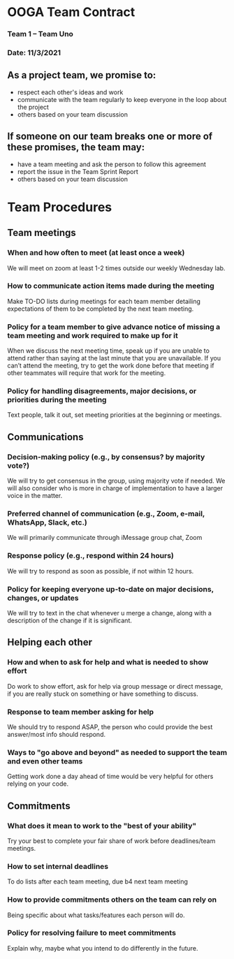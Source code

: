 # OOGA Team Contract

### Team 1 – Team Uno

### Date: 11/3/2021

## As a project team, we promise to:

* respect each other's ideas and work
* communicate with the team regularly to keep everyone in the loop about the project
* others based on your team discussion

## If someone on our team breaks one or more of these promises, the team may:

* have a team meeting and ask the person to follow this agreement
* report the issue in the Team Sprint Report
* others based on your team discussion

# Team Procedures

## Team meetings

### When and how often to meet (at least once a week)

We will meet on zoom at least 1-2 times outside our weekly Wednesday lab.

### How to communicate action items made during the meeting

Make TO-DO lists during meetings for each team member detailing expectations of them to be completed
by the next team meeting.

### Policy for a team member to give advance notice of missing a team meeting and work required to make up for it

When we discuss the next meeting time, speak up if you are unable to attend rather than saying at
the last minute that you are unavailable. If you can’t attend the meeting, try to get the work done
before that meeting if other teammates will require that work for the meeting.

### Policy for handling disagreements, major decisions, or priorities during the meeting

Text people, talk it out, set meeting priorities at the beginning or meetings.

## Communications

### Decision-making policy (e.g., by consensus? by majority vote?)

We will try to get consensus in the group, using majority vote if needed. We will also consider who
is more in charge of implementation to have a larger voice in the matter.

### Preferred channel of communication (e.g., Zoom, e-mail, WhatsApp, Slack, etc.)

We will primarily communicate through iMessage group chat, Zoom

### Response policy (e.g., respond within 24 hours)

We will try to respond as soon as possible, if not within 12 hours.

### Policy for keeping everyone up-to-date on major decisions, changes, or updates

We will try to text in the chat whenever u merge a change, along with a description of the change if
it is significant.

## Helping each other

### How and when to ask for help and what is needed to show effort

Do work to show effort, ask for help via group message or direct message, if you are really stuck on
something or have something to discuss.

### Response to team member asking for help

We should try to respond ASAP, the person who could provide the best answer/most info should
respond.

### Ways to "go above and beyond" as needed to support the team and even other teams

Getting work done a day ahead of time would be very helpful for others relying on your code.

## Commitments

### What does it mean to work to the "best of your ability"

Try your best to complete your fair share of work before deadlines/team meetings.

### How to set internal deadlines

To do lists after each team meeting, due b4 next team meeting

### How to provide commitments others on the team can rely on

Being specific about what tasks/features each person will do.

### Policy for resolving failure to meet commitments

Explain why, maybe what you intend to do differently in the future.